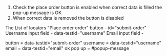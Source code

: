 1. Check the place order button is enabled when correct data is filled the pop-up message is OK
2. When correct data is removed the button is disabled

The List of locators
"Place order order" button - id="submit-order"
Username input field -  data-testid="username"
Email input field - 

button = data-testid="submit-order"
username = data-testid="username"
email = data-testid="email"
ok pop up = #popup-message